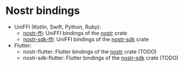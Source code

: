 # Nostr bindings

- UniFFI (Kotlin, Swift, Python, Ruby):
    * [nostr-ffi](./nostr-ffi/): UniFFI bindings of the [nostr][] crate
    * [nostr-sdk-ffi](./nostr-sdk-ffi/): UniFFI bindings of the [nostr-sdk][] crate
- Flutter:
    * nostr-flutter: Flutter bindings of the [nostr][] crate (TODO)
    * nostr-sdk-flutter: Flutter bindings of the [nostr-sdk][] crate (TODO)

[nostr]: ./crates/nostr/
[nostr-sdk]: ./crates/nostr-sdk/